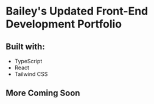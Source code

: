 # Bailey's Updated Front-End Development Portfolio

## Built with:
- TypeScript
- React
- Tailwind CSS

## More Coming Soon
